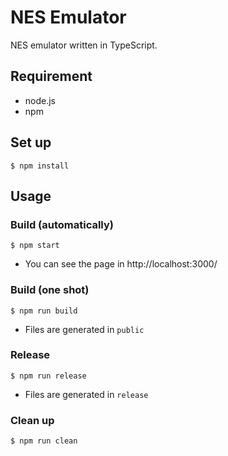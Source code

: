 NES Emulator
============

NES emulator written in TypeScript.

## Requirement

* node.js
* npm


## Set up

```
$ npm install
```


## Usage

### Build (automatically)

```
$ npm start
```

* You can see the page in http://localhost:3000/

### Build (one shot)

```
$ npm run build
```

* Files are generated in `public`

### Release

```
$ npm run release
```

* Files are generated in `release`

### Clean up

```
$ npm run clean
```
